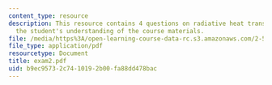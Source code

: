 ```yaml
---
content_type: resource
description: This resource contains 4 questions on radiative heat transfer to test
  the student's understanding of the course materials.
file: /media/https%3A/open-learning-course-data-rc.s3.amazonaws.com/2-58j-radiative-transfer-spring-2006/b9ec95732c7410192b00fa88dd478bac_exam2.pdf
file_type: application/pdf
resourcetype: Document
title: exam2.pdf
uid: b9ec9573-2c74-1019-2b00-fa88dd478bac
---
```

